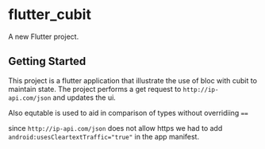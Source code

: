 # flutter_cubit

A new Flutter project.

## Getting Started

This project is a flutter application that illustrate the use of bloc with cubit to maintain state.
The project  performs a get request to `http://ip-api.com/json` and updates the ui.

Also equtable is used to aid in comparison of types without overridiing `==`

since `http://ip-api.com/json` does not allow https we had to add `android:usesCleartextTraffic="true"`  in the app manifest.